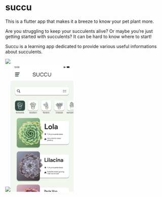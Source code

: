 # succu
This is a flutter app that makes it a breeze to know your pet plant more.

Are you struggling to keep your succulents alive? Or maybe you’re just getting started with succulents? It can be hard to know where to start!

Succu is a learning app dedicated to provide various useful informations about succulents.

<img src="UI%20Design/Logo.png" width="100" >
<div><img src="UI%20Design/Splash_Art.png" width="200"><img src="UI%20Design/Main_Menu.png" width="200"></div>
